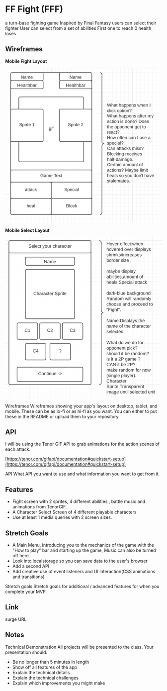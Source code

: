 # FF Fight (FFF)

a turn-base fighting game
Inspired by Final Fantasy 
users can select their fighter
User can select from a set of abilities
First one to reach 0 health loses

## Wireframes

**Mobile Fight Layout**

![mobile fight layout](./mobile-fight-layout.png)

**Mobile Select Layout**

![mobile selecgt layout](./Mobile-select-Layout.png)


Wireframes Wireframes showing your app's layout on desktop, tablet, and mobile. These can be as lo-fi or as hi-fi as you want. You can either to put these in the README or upload them to your repository.


## API

I will be using the Tenor GIF API to grab animations for the action scenes of each attack.

[https://tenor.com/gifapi/documentation#quickstart-setup](https://tenor.com/gifapi/documentation#quickstart-setup)


API What API you want to use and what information you want to get from it.

## Features

* Fight screen with 2 sprites, 4 different abilities , battle music and animations from TenorGIF.
* A Character Select Screen of 4 different playable characters
* Use at least 1 media queries with 2 screen sizes.


## Stretch Goals

* A Main Menu, introducing you to the mechanics of the game with the "How to play" bar and starting up the game, Music can also be turned off here
* Look into localstorage so you can save data to the user's browser
* Add a second API
* Add creative use of event listeners and UI interaction(CSS animations and transitions)


Stretch goals Stretch goals for additional / advanced features for when you complete your MVP.

## Link

surge URL

## Notes
Technical Demonstration
All projects will be presented to the class. Your presentation should:

* Be no longer than 5 minutes in length
* Show off all features of the app
* Explain the technical details
* Explain the technical challenges
* Explain which improvements you might make

